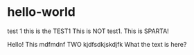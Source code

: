 hello-world
===========
test 1
this is the TEST1
This is NOT test1. This is SPARTA!




Hello! This mdfmdnf  TWO
kjdfsdkjskdjfk What the text is here?
